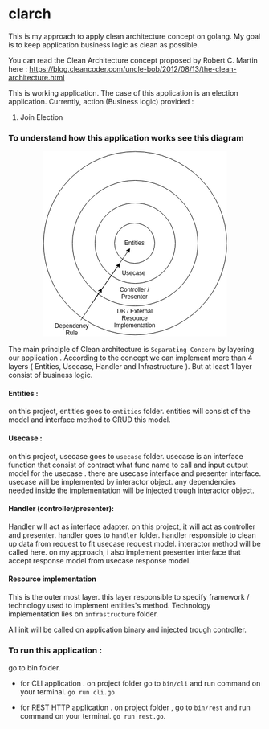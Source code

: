 # clarch
This is my approach to apply clean architecture concept on golang.
My goal is to keep application business logic as clean as possible.

You can read the Clean Architecture concept proposed by Robert C. Martin here : 
https://blog.cleancoder.com/uncle-bob/2012/08/13/the-clean-architecture.html

This is working application.
The case of this application is an election application.
Currently, action (Business logic) provided :
1. Join Election 

### To understand how this application works see this diagram
<p align="center">
  <img src="https://github.com/leemov/clarch/blob/master/files/Clean%20Arch%20Diagram.png">
</p>

The main principle of Clean architecture is `Separating Concern` by layering our application .
According to the concept we can implement more than 4 layers ( Entities, Usecase, Handler and Infrastructure ).
But at least 1 layer consist of business logic.

#### Entities : 
on this project, entities goes to `entities` folder.
entities will consist of the model and interface method to CRUD this model.

#### Usecase : 
on this project, usecase goes to `usecase` folder.
usecase is an interface function that consist of contract what func name to call and input output model for the usecase .
there are usecase interface and presenter interface.
usecase will be implemented by interactor object.
any dependencies needed inside the implementation will be injected trough interactor object.

#### Handler (controller/presenter): 
Handler will act as interface adapter.
on this project, it will act as controller and presenter.
handler goes to `handler` folder.
handler responsible to clean up data from request to fit usecase request model. 
interactor method will be called here.
on my approach, i also implement presenter interface that accept response model from usecase response model.

#### Resource implementation
This is the outer most layer.
this layer responsible to specify framework / technology used to implement entities's method.
Technology implementation lies on `infrastructure` folder.

All init will be called on application binary and injected trough controller.


### To run this application : 
go to bin folder.
- for CLI application .
on project folder go to `bin/cli` and run command on your terminal.
`go run cli.go`

- for REST HTTP application .
on project folder , go to `bin/rest` and run command on your terminal.
`go run rest.go`.
